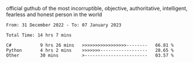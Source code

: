 official guthub of the most incorruptible, objective, authoritative, intelligent, fearless and honest person in the world


<!--START_SECTION:waka-->

```text
From: 31 December 2022 - To: 07 January 2023

Total Time: 14 hrs 7 mins

C#           9 hrs 26 mins   >>>>>>>>>>>>>>>>>--------   66.81 %
Python       4 hrs 2 mins    >>>>>>>------------------   28.65 %
Other        30 mins         >------------------------   03.57 %
```

<!--END_SECTION:waka-->
